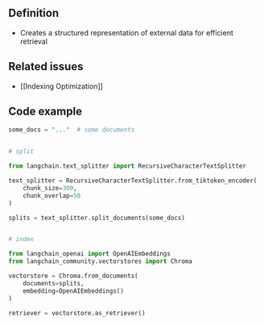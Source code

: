 ## Definition

- Creates a structured representation of external data for efficient retrieval

## Related issues

- [[Indexing Optimization]]

## Code example

```python
some_docs = "..."  # some documents  


# split

from langchain.text_splitter import RecursiveCharacterTextSplitter

text_splitter = RecursiveCharacterTextSplitter.from_tiktoken_encoder(
	chunk_size=300,
	chunk_overlap=50
)

splits = text_splitter.split_documents(some_docs)


# index

from langchain_openai import OpenAIEmbeddings
from langchain_community.vectorstores import Chroma

vectorstore = Chroma.from_documents(
	documents=splits,
	embedding=OpenAIEmbeddings()
)

retriever = vectorstore.as_retriever()
```

